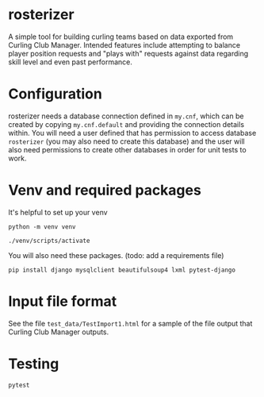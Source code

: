 # rosterizer

A simple tool for building curling teams based on data exported from Curling Club Manager. Intended features include attempting to balance player position requests and "plays with" requests against data regarding skill level and even past performance.

# Configuration

rosterizer needs a database connection defined in `my.cnf`, which can be created by copying `my.cnf.default` and providing the connection details within. You will need a user defined that has permission to access database `rosterizer` (you may also need to create this database) and the user will also need permissions to create other databases in order for unit tests to work.

# Venv and required packages

It's helpful to set up your venv

`python -m venv venv`

`./venv/scripts/activate`

You will also need these packages. (todo: add a requirements file)

`pip install django mysqlclient beautifulsoup4 lxml pytest-django`

# Input file format

See the file `test_data/TestImport1.html` for a sample of the file output that Curling Club Manager outputs.

# Testing

```pytest```


